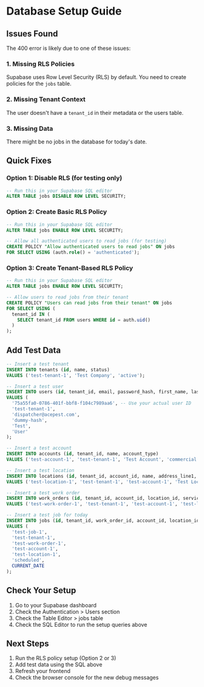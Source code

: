 # Database Setup Guide

## Issues Found

The 400 error is likely due to one of these issues:

### 1. Missing RLS Policies
Supabase uses Row Level Security (RLS) by default. You need to create policies for the `jobs` table.

### 2. Missing Tenant Context
The user doesn't have a `tenant_id` in their metadata or the users table.

### 3. Missing Data
There might be no jobs in the database for today's date.

## Quick Fixes

### Option 1: Disable RLS (for testing only)
```sql
-- Run this in your Supabase SQL editor
ALTER TABLE jobs DISABLE ROW LEVEL SECURITY;
```

### Option 2: Create Basic RLS Policy
```sql
-- Run this in your Supabase SQL editor
ALTER TABLE jobs ENABLE ROW LEVEL SECURITY;

-- Allow all authenticated users to read jobs (for testing)
CREATE POLICY "Allow authenticated users to read jobs" ON jobs
FOR SELECT USING (auth.role() = 'authenticated');
```

### Option 3: Create Tenant-Based RLS Policy
```sql
-- Run this in your Supabase SQL editor
ALTER TABLE jobs ENABLE ROW LEVEL SECURITY;

-- Allow users to read jobs from their tenant
CREATE POLICY "Users can read jobs from their tenant" ON jobs
FOR SELECT USING (
  tenant_id IN (
    SELECT tenant_id FROM users WHERE id = auth.uid()
  )
);
```

## Add Test Data

```sql
-- Insert a test tenant
INSERT INTO tenants (id, name, status) 
VALUES ('test-tenant-1', 'Test Company', 'active');

-- Insert a test user
INSERT INTO users (id, tenant_id, email, password_hash, first_name, last_name)
VALUES (
  '75a55fa0-0786-401f-bbf8-f104c7989aa6', -- Use your actual user ID
  'test-tenant-1',
  'dispatcher@acepest.com',
  'dummy-hash',
  'Test',
  'User'
);

-- Insert a test account
INSERT INTO accounts (id, tenant_id, name, account_type)
VALUES ('test-account-1', 'test-tenant-1', 'Test Account', 'commercial');

-- Insert a test location
INSERT INTO locations (id, tenant_id, account_id, name, address_line1, city, state)
VALUES ('test-location-1', 'test-tenant-1', 'test-account-1', 'Test Location', '123 Test St', 'Test City', 'TX');

-- Insert a test work order
INSERT INTO work_orders (id, tenant_id, account_id, location_id, service_type, description, service_price)
VALUES ('test-work-order-1', 'test-tenant-1', 'test-account-1', 'test-location-1', 'Pest Control', 'Test service', 100.00);

-- Insert a test job for today
INSERT INTO jobs (id, tenant_id, work_order_id, account_id, location_id, status, scheduled_date)
VALUES (
  'test-job-1',
  'test-tenant-1',
  'test-work-order-1',
  'test-account-1',
  'test-location-1',
  'scheduled',
  CURRENT_DATE
);
```

## Check Your Setup

1. Go to your Supabase dashboard
2. Check the Authentication > Users section
3. Check the Table Editor > jobs table
4. Check the SQL Editor to run the setup queries above

## Next Steps

1. Run the RLS policy setup (Option 2 or 3)
2. Add test data using the SQL above
3. Refresh your frontend
4. Check the browser console for the new debug messages


